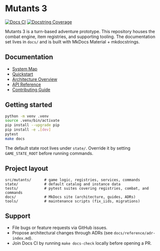 # Mutants 3

[![Docs CI](https://github.com/vindeiatrix/mutants3/actions/workflows/docs.yml/badge.svg)](https://github.com/vindeiatrix/mutants3/actions/workflows/docs.yml)
[![Docstring Coverage](https://img.shields.io/badge/docstring%20coverage-95%25%2B-brightgreen.svg)](docs/changelog.md)

Mutants 3 is a turn-based adventure prototype. This repository houses the combat engine,
item registries, and supporting tooling. The documentation set lives in `docs/` and is
built with MkDocs Material + mkdocstrings.

## Documentation

- [System Map](docs/index.md)
- [Quickstart](docs/quickstart.md)
- [Architecture Overview](docs/architecture/overview.md)
- [API Reference](docs/api/index.md)
- [Contributing Guide](docs/contributing.md)

## Getting started

```bash
python -m venv .venv
source .venv/bin/activate
pip install --upgrade pip
pip install -e .[dev]
pytest
make docs
```

The default state root lives under `state/`. Override it by setting `GAME_STATE_ROOT` before
running commands.

## Project layout

```text
src/mutants/      # game logic, registries, services, commands
state/            # default catalog and instance data
tests/            # pytest suites covering registries, combat, and commands
docs/             # MkDocs site (architecture, guides, ADRs)
tools/            # maintenance scripts (fix_iids, migrations)
```

## Support

- File bugs or feature requests via GitHub issues.
- Propose architectural changes through ADRs (see `docs/reference/adr-index.md`).
- Join Docs CI by running `make docs-check` locally before opening a PR.
